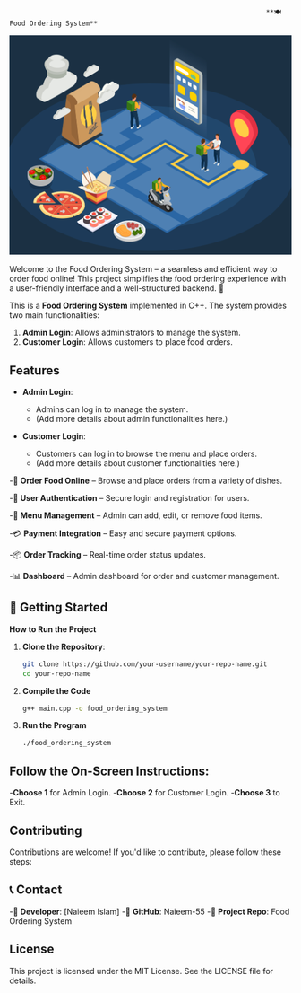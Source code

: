                                                                     **🍽️ Food Ordering System**

<img src="https://github.com/Naieem-55/Food_Ordering/raw/main/food.jpg" alt="Delicious Food">

Welcome to the Food Ordering System – a seamless and efficient way to order food online! This project simplifies the food ordering experience with a user-friendly interface and a well-structured backend. 🚀

This is a **Food Ordering System** implemented in C++. The system provides two main functionalities:
1. **Admin Login**: Allows administrators to manage the system.
2. **Customer Login**: Allows customers to place food orders.

## Features

- **Admin Login**:
  - Admins can log in to manage the system.
  - (Add more details about admin functionalities here.)

- **Customer Login**:
  - Customers can log in to browse the menu and place orders.
  - (Add more details about customer functionalities here.)

-🛒 **Order Food Online** – Browse and place orders from a variety of dishes.

-🔐 **User Authentication** – Secure login and registration for users.

-📃 **Menu Management** – Admin can add, edit, or remove food items.

-💳 **Payment Integration** – Easy and secure payment options.

-📦 **Order Tracking** – Real-time order status updates.

-📊 **Dashboard** – Admin dashboard for order and customer management.

## 🚀 Getting Started

 **How to Run the Project**

1. **Clone the Repository**:
   ```bash
   git clone https://github.com/your-username/your-repo-name.git
   cd your-repo-name
   ```
2. **Compile the Code**
   ```bash
   g++ main.cpp -o food_ordering_system
   ```
3. **Run the Program**
   ```bash
   ./food_ordering_system
   ```
   
## Follow the On-Screen Instructions:

 -**Choose 1** for Admin Login.
 -**Choose 2** for Customer Login.
 -**Choose 3** to Exit.

## Contributing
   Contributions are welcome! If you'd like to contribute, please follow these steps:


## 📞 Contact

-📧 **Developer**: [Naieem Islam]
-🔗 **GitHub**: Naieem-55
-📌 **Project Repo**: Food Ordering System

## License
   This project is licensed under the MIT License. See the LICENSE file for details.

